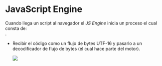 # JavaScript Engine

Cuando llega un script al navegador el _JS Engine_ inicia un proceso el cual consta de:  
.

-   Recibir el código como un flujo de bytes UTF-16 y pasarlo a un decodificador de flujo de bytes (el cual hace parte del motor).  
    
    ![](https://res.cloudinary.com/practicaldev/image/fetch/s--Xs5OQmGX--/c_limit%2Cf_auto%2Cfl_progressive%2Cq_66%2Cw_880/https://thepracticaldev.s3.amazonaws.com/i/pv4y4w0doztvmp8ei0ki.gif)